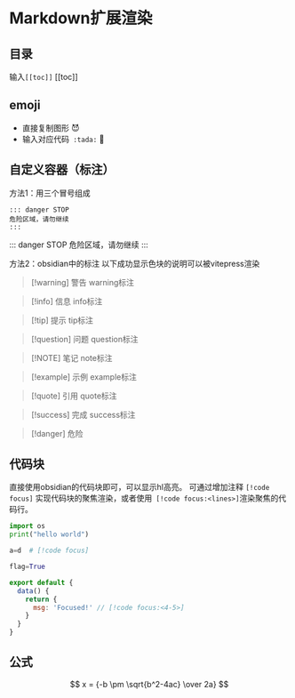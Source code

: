 # Markdown扩展渲染
## 目录
输入`[[toc]]`
[[toc]]
## emoji
- 直接复制图形 😈
- 输入对应代码` :tada:` :tada:

## 自定义容器（标注）
方法1：用三个冒号组成
```
::: danger STOP 
危险区域，请勿继续
:::

```
::: danger STOP 
危险区域，请勿继续
:::

方法2：obsidian中的标注
以下成功显示色块的说明可以被vitepress渲染

> [!warning] 警告
> warning标注

> [!info] 信息
> info标注

> [!tip] 提示
> tip标注

> [!question] 问题
> question标注

> [!NOTE] 笔记
> note标注

> [!example] 示例
>example标注

> [!quote] 引用
> quote标注

> [!success] 完成
> success标注

> [!danger]
> 危险

## 代码块
直接使用obsidian的代码块即可，可以显示hl高亮。
可通过增加注释 `[!code focus]` 实现代码块的聚焦渲染，或者使用` [!code focus:<lines>]`渲染聚焦的代码行。
```python hl=6
import os
print("hello world")

a=d  # [!code focus]

flag=True
```

```js
export default {
  data() {
    return {
      msg: 'Focused!' // [!code focus:<4-5>]
    }
  }
}
```

## 公式

$$ x = {-b \pm \sqrt{b^2-4ac} \over 2a} $$
